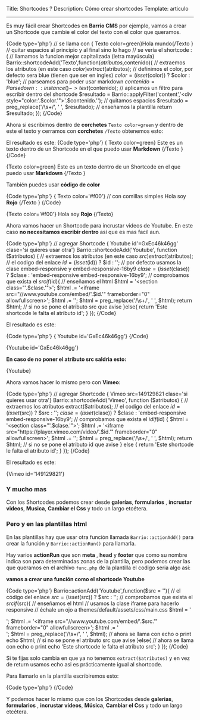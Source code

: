 Title: Shortcodes ?
Description:  Cómo crear shortcodes
Template: articulo

----


Es muy fácil crear Shortcodes en **Barrio CMS** por ejemplo, vamos a crear un Shortcode que cambie el color del texto con el color que queramos.

{Code type='php'}
// se llama con { Texto color=green}Hola mundo{/Texto }
// quitar espacios al principio y al final sino lo hago
// se vería el shortcode :(
// llamamos la funcion mejor capitalizada (letra mayúscula)
Barrio::shortcodeAdd('Texto',function($atributos,$contenido){
    // extraemos los atributos (en este caso $color)
    extract($atributos);
    // definimos el color, por defecto sera blue (tienen que ser en ingles)
    $color = (isset($color)) ? $color : 'blue';
    // parseamos para poder usar markdown
    $contenido = Parsedown::instance()->text($contenido);
    // aplicamos un filtro para escribir dentro del shortcode
    $resultado = Barrio::applyFilter('content','<div style="color:'.$color.'">'.$contenido.'</div>');
    // quitamos espacios
    $resultado = preg_replace('/\s+/', ' ', $resultado);
    // enseñamos la plantilla
    return $resultado;
});
{/Code}

Ahora si escribimos dentro de **corchetes**  `Texto color=green` y dentro de este el texto y cerramos  con **corchetes** `/Texto` obtenemos esto:

El resultado es este:
{Code type='php'}
{ Texto color=green}
    Este es un texto dentro de un Shortcode en el que puedo usar **Markdown**
{/Texto }
{/Code}

{Texto color=green}
Este es un texto dentro de un Shortcode en el que puedo usar **Markdown**
{/Texto }


También puedes usar **código de color**

{Code type='php'}
{ Texto color='#f00'} // con comillas simples
    Hola soy **Rojo**
{/Texto }
{/Code}


{Texto color='#f00'}
   Hola soy **Rojo**
{/Texto}


Ahora vamos hacer un Shortcode para incrustar videos de Youtube.
En este caso **no necesitamos escribir dentro** así que es mas facil aun.

{Code type='php'}
// agregar Shortcode { Youtube id'=GxEc46k46gg' clase='si quieres usar otra'}
Barrio::shortcodeAdd('Youtube', function ($atributos) {
    // extraemos los atributos (en este caso $src)
    extract($atributos);
    // el codigo del enlace
    $id = (isset($id)) ? $id : '';
    // por defecto usamos la clase embed-responsive y embed-responsive-16by9
    $clase = (isset($clase)) ? $clase : 'embed-responsive embed-responsive-16by9';
    // comprobamos que exista el $src
    if($id){
        // enseñamos el html
        $html = '<section class="'.$clase.'">';
        $html .= '<iframe src="//www.youtube.com/embed/'.$id.'" frameborder="0" allowfullscreen></iframe>';
        $html .= '</section>';
        $html = preg_replace('/\s+/', ' ', $html);
        return $html;
    // si no se pone el atributo src que avise
    }else{
        return 'Este shortcode le falta el atributo id';
    }
});
{/Code}

El resultado es este:

{Code type='php'}
    { Youtube id='GxEc46k46gg'}
{/Code}

{Youtube id='GxEc46k46gg'}


**En caso de no poner el atributo src saldria esto:**


{Youtube}



Ahora vamos hacer lo mismo pero con **Vimeo**:

{Code type='php'}
// agregar Shortcode { Vimeo src=149129821 clase='si quieres usar otra'}
Barrio::shortcodeAdd('Vimeo', function ($atributos) {
    // extraemos los atributos
    extract($atributos);
    // el codigo del enlace
    $id = (isset($src)) ? $src : '';
    $clase = (isset($clase)) ? $clase : 'embed-responsive embed-responsive-16by9';
    // comprobamos que exista el $id
    if ($id) {
        $html = '<section class="'.$clase.'">';
        $html .= '<iframe src="https://player.vimeo.com/video/'.$id.'" frameborder="0" allowfullscreen></iframe>';
        $html .= '</section>';
        $html = preg_replace('/\s+/', ' ', $html);
        return $html;
        // si no se pone el atributo id que avise
    } else {
        return 'Este shortcode le falta el atributo id';
    }
});
{/Code}

El resultado es este:


{Vimeo id='149129821'}




### Y mucho mas


Con los Shortcodes podemos crear desde **galerías**, **formularios** , **incrustar videos**, **Musica**, **Cambiar el Css** y todo un largo etcétera.




### Pero y en las plantillas html

En las plantillas hay que usar otra función llamada `Barrio::actionAdd()` para crear la función y `Barrio::actionRun()` para llamarla.

Hay varios **actionRun** que son **meta** , **head** y **footer** que como su nombre indica son para determinadas zonas de la plantilla, pero podemos crear las que queramos en el archivo `func.php` de la plantilla el codigo seria algo asi:


**vamos a crear una función como el shortcode Youtube**


{Code type='php'}
Barrio::actionAdd('Youtube',function($src = ''){
    // el código del enlace
    $src = (isset($src)) ? $src : '';
    // comprobamos que exista el $src
    if($src){
        // enseñamos el html
        // usamos la clase iframe para hacerlo responsive
        // échale un ojo a  themes/default/assets/css/main.css
        $html = '<section class="iframe">';
        $html .= '<iframe src="//www.youtube.com/embed/'.$src.'" frameborder="0" allowfullscreen></iframe>';
        $html .= '</section>';
        $html = preg_replace('/\s+/', ' ', $html);
        // ahora se llama con echo o print
        echo $html;
    // si no se pone el atributo src que avise
    }else{
        // ahora se llama con echo o print
        echo 'Este shortcode le falta el atributo src';
    }
});
{/Code}

Si te fijas solo cambia en que ya no tenemos `extract($atributos)` y en vez de return usamos echo asi es prácticamente igual al shortcode.


Para llamarlo en la plantilla escribiremos esto:

{Code type='php'}
    <?php Barrio::actionRun('Youtube',['GxEc46k46gg']);?>
{/Code}

Y podemos hacer lo mismo que con los Shortcodes desde **galerias**, **formularios** , **incrustar videos**, **Música**, **Cambiar el Css** y todo un largo etcétera.

